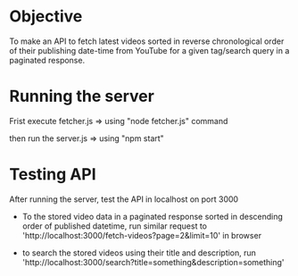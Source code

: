 # Objective
To make an API to fetch latest videos sorted in reverse chronological order of their
publishing date-time from YouTube for a given tag/search query in a paginated response.


# Running the server
Frist execute fetcher.js => using  "node fetcher.js" command

then run the server.js => using "npm start"


# Testing API
After running the server, test the API in localhost on port 3000

* To the stored video data in a paginated response sorted in
descending order of published datetime, run similar request to 'http://localhost:3000/fetch-videos?page=2&limit=10' in browser

* to search the stored videos using their title and description, run 'http://localhost:3000/search?title=something&description=something'

